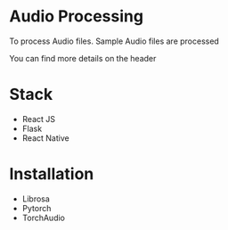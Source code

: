 # Audio Processing

To process Audio files. Sample Audio files are processed

You can find more details on the header

# Stack
- React JS
- Flask
- React Native

# Installation

- Librosa
- Pytorch
- TorchAudio


